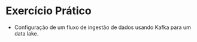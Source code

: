# Exercício Prático
- Configuração de um fluxo de ingestão de dados usando Kafka para um data lake.
